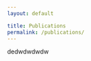 ```yaml
---
layout: default

title: Publications
permalink: /publications/
---
```


<!-- {% include_relative _includes/publications.md %} -->
dedwdwdwdw
